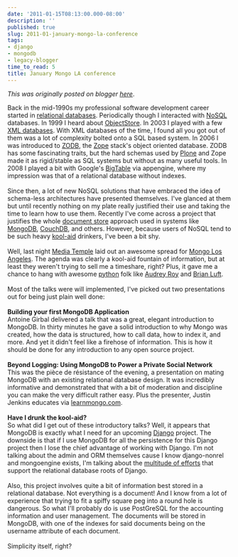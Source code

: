 ```yaml
---
date: '2011-01-15T08:13:00.000-08:00'
description: ''
published: true
slug: 2011-01-january-mongo-la-conference
tags:
- django
- mongodb
- legacy-blogger
time_to_read: 5
title: January Mongo LA conference
---
```


*This was originally posted on blogger [here](https://pydanny.blogspot.com/2011/01/january-mongo-la-conference.html)*.

Back in the mid-1990s my professional software development career started in <a href="http://en.wikipedia.org/wiki/Relational_database">relational databases</a>. Periodically though I interacted with <a href="http://en.wikipedia.org/wiki/NoSQL">NoSQL</a> databases. In 1999 I heard about <a href="http://en.wikipedia.org/wiki/ObjectStore">ObjectStore</a>. In 2003 I played with a few <a href="http://en.wikipedia.org/wiki/XML_database">XML databases</a>. With XML databases of the time, I found all you got out of them was a lot of complexity bolted onto a SQL based system. In 2006 I was introduced to <a href="http://en.wikipedia.org/wiki/ZODB">ZODB</a>, the <a href="http://en.wikipedia.org/wiki/Zope">Zope</a> stack's object oriented database. ZODB has some fascinating traits, but the hard schemas used by <a href="http://plone.org/">Plone</a> and Zope made it as rigid/stable as SQL systems but without as many useful tools. In 2008 I played a bit with Google's <a href="http://en.wikipedia.org/wiki/BigTable">BigTable</a> via appengine, where my impression was that of a relational database without indexes.<br /><br />Since then, a lot of new NoSQL solutions that have embraced the idea of schema-less architectures have presented themselves. I've glanced at them but until recently nothing on my plate really justified their use and taking the time to learn how to use them. Recently I've come across a project that justifies the whole <a href="http://en.wikipedia.org/wiki/Nosql#Document_store">document store</a> approach used in systems like <a href="http://en.wikipedia.org/wiki/MongoDB">MongoDB</a>, <a href="http://en.wikipedia.org/wiki/CouchDB">CouchDB</a>, and others. However, because users of NoSQL tend to be such heavy <a href="http://en.wikipedia.org/wiki/Drinking_the_Kool-Aid">kool-aid</a> drinkers, I've been a bit shy.<br /><br />Well, last night <a href="http://mediatemple.net/">Media Temple</a> laid out an awesome spread for <a href="http://www.10gen.com/conferences/mongola2011">Mongo Los Angeles</a>. The agenda was clearly a kool-aid fountain of information, but at least they weren't trying to sell me a timeshare, right? Plus, it gave me a chance to hang with awesome <a href="http://python.org/">python</a> folk like <a href="http://www.audreymroy.com/">Audrey Roy</a> and <a href="http://twitter.com/unbracketed">Brian Luft</a>. <br /><br />Most of the talks were will implemented, I've picked out two presentations out for being just plain well done:<br /><br /><b>Building your first MongoDB Application</b><br />Antoine Girbal delivered a talk that was a great, elegant introduction to MongoDB. In thirty minutes he gave a solid introduction to why Mongo was created, how the data is structured, how to call data, how to index it, and more. And yet it didn't feel like a firehose of information. This is how it should be done for any introduction to any open source project. <br /><br /><b>Beyond Logging: Using MongoDB to Power a Private Social Network</b><br />This was the pièce de résistance of the evening, a presentation on mating MongoDB with an existing relational database design. It was incredibly informative and demonstrated that with a bit of moderation and discipline you can make the very difficult rather easy. Plus the presenter, Justin Jenkins educates via <a href="http://learnmongo.com/">learnmongo.com</a>.<br /><br /><b>Have I drunk the kool-aid?</b><br />So what did I get out of these introductory talks? Well, it appears that MongoDB is exactly what I need for an upcoming <a href="http://djangoproject.com/">Django</a> project. The downside is that if I use MongoDB for all the persistence for this Django project then I lose the chief advantage of working with Django. I'm not talking about the admin and ORM themselves cause I know django-nonrel and mongoengine exists, I'm talking about the <a href="http://www.djangopackages.com/">multitude of efforts</a> that support the relational database roots of Django.<br /><br />Also, this project involves quite a bit of information best stored in a relational database. Not everything is a document! And I know from a lot of experience that trying to fit a spiffy square peg into a round hole is dangerous.&nbsp;So what I'll probably do is use PostGreSQL for the accounting information and user management. The documents will be stored in MongoDB, with one of the indexes for said documents being on the username attribute of each document.<br /><br />Simplicity itself, right?